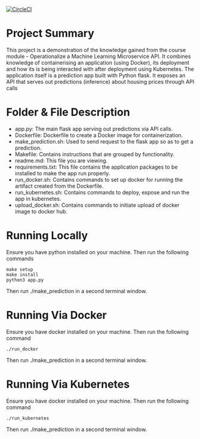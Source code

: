 [![CircleCI](https://dl.circleci.com/status-badge/img/gh/shinnida220/project-ml-microservice-k8/tree/main.svg?style=svg)](https://dl.circleci.com/status-badge/redirect/gh/shinnida220/project-ml-microservice-k8/tree/main)


# Project Summary
This project is a demonstration of the knowledge gained from the course module - Operationalize a Machine Learning Microservice API. 
It combines knowledge of containerising an application (using Docker), its deployment and how its is being interacted with after deployment using Kubernetes.
The application itself is a prediction app built with Python flask. It exposes an API that serves out predictions (inference) about housing prices through API calls


# Folder & File Description

- app.py: The main flask app serving out predictions via API calls.
- Dockerfile: Dockerfile to create a Docker image for containerization.
- make_prediction.sh: Used to send request to the flask app so as to get a prediction.
- Makefile: Contains instructions that are grouped by functionality.
- readme.md: This file you are viewing.
- requirements.txt: This file contains the application packages to be installed to make the app run properly.
- run_docker.sh: Contains commands to set up docker for running the artifact created from the Dockerfile.
- run_kubernetes.sh: Contains commands to deploy, expose and run the app in kubernetes.
- upload_docker.sh: Contains commands to initiate upload of docker image to docker hub.


# Running Locally
Ensure you have python installed on your machine. Then run the following commands

```
make setup
make install
python3 app.py
```
Then run ./make_prediction in a second terminal window.

# Running Via Docker
Ensure you have docker installed on your machine. Then run the following command

```
./run_docker
```
Then run ./make_prediction in a second terminal window.

# Running Via Kubernetes
Ensure you have docker installed on your machine. Then run the following command

```
./run_kubernetes
```
Then run ./make_prediction in a second terminal window.

